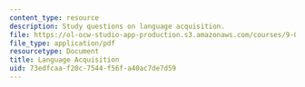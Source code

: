 ```yaml
---
content_type: resource
description: Study questions on language acquisition.
file: https://ol-ocw-studio-app-production.s3.amazonaws.com/courses/9-012-the-brain-and-cognitive-sciences-ii-spring-2002/73edfcaaf20c7544f56fa40ac7de7d59_languageacquisition.pdf
file_type: application/pdf
resourcetype: Document
title: Language Acquisition
uid: 73edfcaa-f20c-7544-f56f-a40ac7de7d59
---
```

